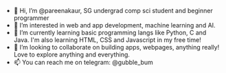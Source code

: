 - 👋 Hi, I’m @pareenakaur, SG undergrad comp sci student and beginner programmer
- 👀 I’m interested in web and app development, machine learning and AI. 
- 🌱 I’m currently learning basic programming langs like Python, C and Java. I'm also learning HTML, CSS and Javascript in my free time! 
- 💞️ I’m looking to collaborate on building apps, webpages, anything really! Love to explore anything and everything.
- 📫 You can reach me on telegram: @gubble_bum

<!---
pareenakaur/pareenakaur is a ✨ special ✨ repository because its `README.md` (this file) appears on your GitHub profile.
You can click the Preview link to take a look at your changes.
--->

